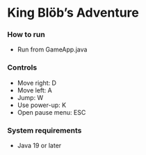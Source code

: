 # King Blöb’s Adventure

### How to run
- Run from GameApp.java

### Controls
- Move right: D
- Move left: A
- Jump: W
- Use power-up: K
- Open pause menu: ESC

### System requirements
- Java 19 or later
